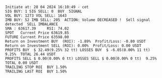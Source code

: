     Initiate at: 28 04 2024 16:10:49 - cet
    SIG BUY: 1 SIG SELL: 0  BUY  SIGNAL
    VOL BUY: 1273 VOL SELL: 1643
    IMB BUY: 52 IMB SELL: 205  ACTION: Volume DECREASED !  Sell signal detected  SELL IMBALANCE
    SMA : 63617.39     RSI: 74.02
    SPOT   Current Price 63619.85
    FUTURE Current Price 63598.00
    Return on Investment BUY  (ROI): -1.89%  Profit/Loss: -0.80 USDT
    Return on Investment SELL (ROI): 0.00%  Profit/Loss: 0.00 USDT
    PROFITS BUY  $ 32.49(9.25% 32 tt) LOSSES BUY  $ -6.05(0.00% 11 tt)  9.25%  TOTAL 26.44 USDT
    PROFITS SELL $ 0.00(0.00% 0 tt) LOSSES SELL $ 0.00(0.00% 0 tt)  9.25%  TOTAL 0.00 USDT
    TRAILING STOP ROI  BUY 1.50%
    TRAILING LAST ROI  BUY 1.50%
